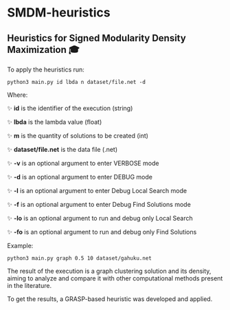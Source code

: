 # SMDM-heuristics

## Heuristics for Signed Modularity Density Maximization 🎓

To apply the heuristics run:

`python3 main.py id lbda n dataset/file.net -d`

Where:

✨ **id** is the identifier of the execution (string)

✨ **lbda** is the lambda value (float)

✨ **m** is the quantity of solutions to be created (int)

✨ **dataset/file.net** is the data file (.net)

✨ **-v** is an optional argument to enter VERBOSE mode

✨ **-d** is an optional argument to enter DEBUG mode

✨ **-l** is an optional argument to enter Debug Local Search mode

✨ **-f** is an optional argument to enter Debug Find Solutions mode

✨ **-lo** is an optional argument to run and debug only Local Search

✨ **-fo** is an optional argument to run and debug only Find Solutions

Example:

```shell
python3 main.py graph 0.5 10 dataset/gahuku.net
```

The result of the execution is a graph clustering solution and its density, aiming to analyze and compare it with other computational methods present in the literature.

To get the results, a GRASP-based heuristic was developed and applied.

